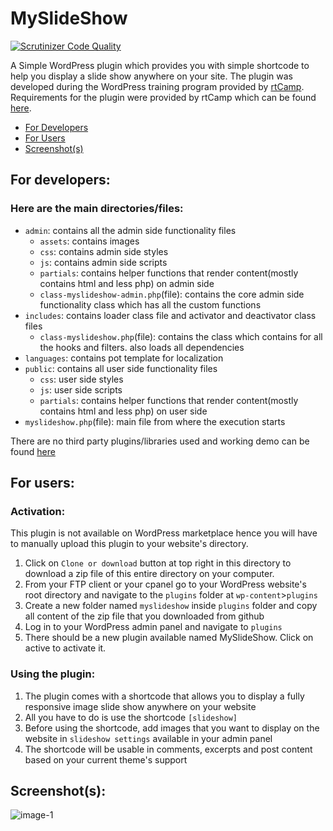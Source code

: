 # MySlideShow
[![Scrutinizer Code Quality](https://scrutinizer-ci.com/g/Tan-007/myslideshow/badges/quality-score.png?b=master)](https://scrutinizer-ci.com/g/Tan-007/myslideshow/?branch=master)

A Simple WordPress plugin which provides you with simple shortcode to help you display a slide show anywhere on your site.
The plugin was developed during the WordPress training program provided by [rtCamp](https://rtcamp.com/). Requirements for the plugin 
were provided by rtCamp which can be found [here](https://github.com/rtCamp/hiring-assignments/tree/master/WordPress-Engineer#challenge-2a-wordpress-slideshow-plugin).

- [For Developers](https://github.com/Tan-007/myslideshow#for-developers)
- [For Users](https://github.com/Tan-007/myslideshow#for-users)
- [Screenshot(s)](https://github.com/Tan-007/myslideshow#screenshots)

## For developers: 
### Here are the main directories/files:
- `admin`: contains all the admin side functionality files
  - `assets`: contains images
  - `css`: contains admin side styles
  - `js`: contains admin side scripts
  - `partials`: contains helper functions that render content(mostly contains html and less php) on admin side
  - `class-myslideshow-admin.php`(file): contains the core admin side functionality class which has all the custom functions
- `includes`: contains loader class file and activator and deactivator class files
  - `class-myslideshow.php`(file): contains the class which contains for all the hooks and filters. also loads all dependencies
- `languages`: contains pot template for localization
- `public`: contains all user side functionality files
  - `css`: user side styles
  - `js`: user side scripts
  - `partials`: contains helper functions that render content(mostly contains html and less php) on user side
- `myslideshow.php`(file): main file from where the execution starts

There are no third party plugins/libraries used and working demo can be found [here](https://rahicodes.000webhostapp.com/2019/11/demonstrates-the-slideshow)

## For users:
### Activation: 
This plugin is not available on WordPress marketplace hence you will have to manually upload this plugin to your website's directory.
1. Click on `Clone or download` button at top right in this directory to download a zip file of this entire directory on your computer.
2. From your FTP client or your cpanel go to your WordPress website's root directory and navigate to the `plugins` folder at `wp-content`>`plugins`
3. Create a new folder named `myslideshow` inside `plugins` folder and copy all content of the zip file that you downloaded from github
4. Log in to your WordPress admin panel and navigate to `plugins`
5. There should be a new plugin available named MySlideShow. Click on active to activate it. 

### Using the plugin:
1. The plugin comes with a shortcode that allows you to display a fully responsive image slide show anywhere on your website
2. All you have to do is use the shortcode `[slideshow]`
3. Before using the shortcode, add images that you want to display on the website in `slideshow settings` available in your admin panel
4. The shortcode will be usable in comments, excerpts and post content based on your current theme's support

## Screenshot(s):
![image-1](https://i.imgur.com/Gq4p6Yl.jpg)
